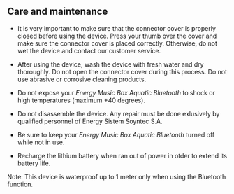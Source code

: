 ## Care and maintenance

* It is very important to make sure that the connector cover is properly closed before using the device. Press your thumb over the cover and make sure  the connector cover is placed correctly. Otherwise, do not wet the device and contact our customer service.

* After using the device, wash the device with fresh water and dry thoroughly. Do not open the connector cover during this process. Do not use abrasive or corrosive cleaning products.

* Do not expose your *Energy Music Box Aquatic Bluetooth*  to shock or high temperatures (maximum +40 degrees).

* Do not disassemble the device. Any repair must be done exlusively by qualified personnel of Energy Sistem Soyntec S.A.

* Be sure to keep your *Energy Music Box Aquatic Bluetooth*  turned off while not in use.

* Recharge the lithium battery when ran out of power in otder to extend its battery life.


Note: This device is waterproof up to 1 meter only when using the Bluetooth function.
